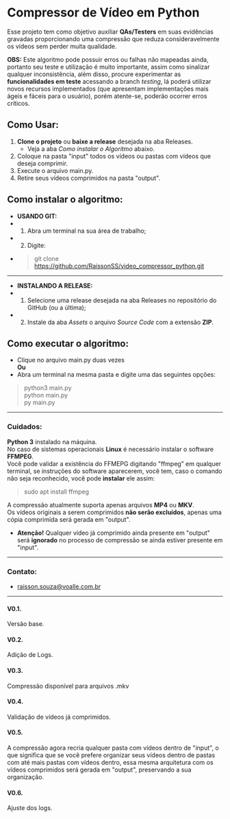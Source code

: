 # Compressor de Vídeo em Python

Esse projeto tem como objetivo auxiliar **QAs/Testers** em suas evidências gravadas proporcionando uma compressão que reduza consideravelmente os vídeos sem perder muita qualidade.

**OBS:** Este algoritmo pode possuir erros ou falhas não mapeadas ainda, portanto seu teste e utilização é muito importante, assim como sinalizar qualquer inconsistência, além disso, procure experimentar as **funcionalidades em teste** acessando a branch *testing*, lá poderá utilizar novos recursos implementados (que apresentam implementações mais ágeis e fáceis para o usuário), porém atente-se, poderão ocorrer erros críticos.

## Como Usar:

1. **Clone o projeto** ou **baixe a release** desejada na aba Releases.
    + Veja a aba *Como instalar o Algoritmo* abaixo.
2. Coloque na pasta "input" todos os vídeos ou pastas com vídeos que deseja comprimir.
3. Execute o arquivo main.py.
4. Retire seus vídeos comprimidos na pasta "output".

## Como instalar o algoritmo:

+ **USANDO GIT:**
+ 1. Abra um terminal na sua área de trabalho;
+ 2. Digite:
+ > git clone https://github.com/RaissonSS/video_compressor_python.git

---

+ **INSTALANDO A RELEASE:**
+ 1. Selecione uma release desejada na aba Releases no repositório do GitHub (ou a última);
+ 2. Instale da aba *Assets* o arquivo *Source Code* com a extensão **ZIP**.

## Como executar o algoritmo:

+ Clique no arquivo main.py duas vezes  
**Ou**
+ Abra um terminal na mesma pasta e digite uma das seguintes opções:
> python3 main.py  
> python main.py  
> py main.py

---

### Cuidados:
**Python 3** instalado na máquina.  
No caso de sistemas operacionais **Linux** é necessário instalar o software **FFMPEG**.    
Você pode validar a existência do FFMEPG digitando "ffmpeg" em qualquer terminal, se instruções do software aparecerem, você tem, caso o comando não seja reconhecido, você pode **instalar** ele assim:  
> sudo apt install ffmpeg  
> 
A compressão atualmente suporta apenas arquivos **MP4** ou **MKV**.  
Os vídeos originais a serem comprimidos **não serão excluídos**, apenas uma cópia comprimida será gerada em "output".

+ **Atenção!** Qualquer vídeo já comprimido ainda presente em "output" será **ignorado** no processo de compressão se ainda estiver presente em "input".

---

### Contato:
+ raisson.souza@voalle.com.br

---

#### V0.1.
Versão base.

#### V0.2.
Adição de Logs.

#### V0.3.
Compressão disponível para arquivos .mkv

#### V0.4.
Validação de vídeos já comprimidos.

#### V0.5.
A compressão agora recria qualquer pasta com vídeos dentro de "input", o que significa que se você prefere organizar seus vídeos dentro de pastas com até mais pastas com vídeos dentro, essa mesma arquitetura com os vídeos comprimidos será gerada em "output", preservando a sua organização.

#### V0.6.
Ajuste dos logs.